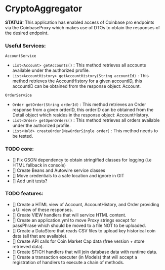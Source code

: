 # CryptoAggregator
**STATUS:** This application has enabled access of Coinbase pro endpoints via the CoinbaseProxy 
which makes use of DTOs to obtain the responses of the desired endpoint.

### Useful Services:
```AccountService```
- ```List<Account> getAccounts()``` : This method retrieves all accounts available under the authorized profile.
- ```List<AccountHistory> getAccountHistory(String accountId)``` : This method retrieves the AccountHistory for a given accountID, this accountID can be obtained from the response object: Account.

```OrderService```
- ```Order getOrder(String orderId)``` : This method retrieves an Order response from a given orderID, this orderID can be obtained from the Detail object which resides in the response object: AccountHistory.
- ```List<Order> getOpenOrders()``` : This method retrieves all orders available under the authorized profile.
- ```List<Hold> createOrder(NewOrderSingle order)``` : This method needs to be tested.

### TODO core:
- [] Fix GSON dependency to obtain stringified classes for logging (i.e HTML fallback in console)
- [] Create Beans and Autowire service classes
- [] Move credentials to a safe location and ignore in GIT
- [] Add unit tests?

### TODO features: 
- [] Create a HTML view of Account, AccountHistory, and Order providing a UI view of these responses. 
- [] Create VIEW handlers that will service HTML content.
- [] Create an application.yml to move Proxy strings except for passPhrase which should be moved to a file NOT to be uploaded.
- [] Create a DataStore that reads CSV files to upload key historical coin data (all that are available).
- [] Create API calls for Coin Market Cap data (free version + store retrieved data). 
- [] Create STICH handlers that will join database data with runtime data.
- [] Create a transaction executer (in Models) that will accept a registration of handlers to execute a chain of methods.
